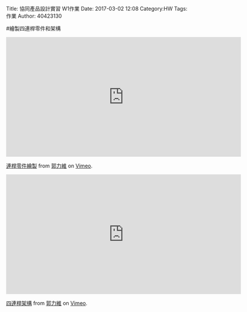Title: 協同產品設計實習   W1作業
Date: 2017-03-02 12:08
Category:HW
Tags:作業
Author: 40423130



<!-- PELICAN_END_SUMMARY -->

#繪製四連桿零件和架構

<iframe src="https://player.vimeo.com/video/207457931" width="640" height="326" frameborder="0" webkitallowfullscreen mozallowfullscreen allowfullscreen></iframe>
<p><a href="https://vimeo.com/207457931">連桿零件繪製</a> from <a href="https://vimeo.com/user47579118">郭力維</a> on <a href="https://vimeo.com">Vimeo</a>.</p>

<iframe src="https://player.vimeo.com/video/207457944" width="640" height="326" frameborder="0" webkitallowfullscreen mozallowfullscreen allowfullscreen></iframe>
<p><a href="https://vimeo.com/207457944">四連桿架構</a> from <a href="https://vimeo.com/user47579118">郭力維</a> on <a href="https://vimeo.com">Vimeo</a>.</p>




